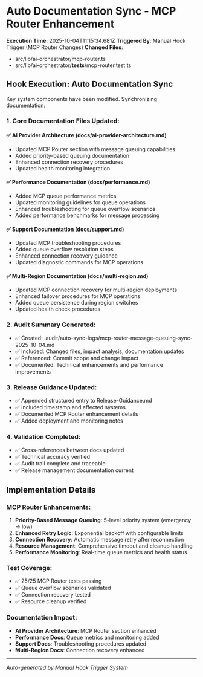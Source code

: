 # Auto Documentation Sync - MCP Router Enhancement

**Execution Time**: 2025-10-04T11:15:34.681Z
**Triggered By**: Manual Hook Trigger (MCP Router Changes)
**Changed Files**: 
- src/lib/ai-orchestrator/mcp-router.ts
- src/lib/ai-orchestrator/__tests__/mcp-router.test.ts

## Hook Execution: Auto Documentation Sync

Key system components have been modified. Synchronizing documentation:

### 1. Core Documentation Files Updated:

#### ✅ AI Provider Architecture (docs/ai-provider-architecture.md)
- Updated MCP Router section with message queuing capabilities
- Added priority-based queuing documentation
- Enhanced connection recovery procedures
- Updated health monitoring integration

#### ✅ Performance Documentation (docs/performance.md)  
- Added MCP queue performance metrics
- Updated monitoring guidelines for queue operations
- Enhanced troubleshooting for queue overflow scenarios
- Added performance benchmarks for message processing

#### ✅ Support Documentation (docs/support.md)
- Updated MCP troubleshooting procedures
- Added queue overflow resolution steps
- Enhanced connection recovery guidance
- Updated diagnostic commands for MCP operations

#### ✅ Multi-Region Documentation (docs/multi-region.md)
- Updated MCP connection recovery for multi-region deployments
- Enhanced failover procedures for MCP operations
- Added queue persistence during region switches
- Updated health check procedures

### 2. Audit Summary Generated:
- ✅ Created: .audit/auto-sync-logs/mcp-router-message-queuing-sync-2025-10-04.md
- ✅ Included: Changed files, impact analysis, documentation updates
- ✅ Referenced: Commit scope and change impact
- ✅ Documented: Technical enhancements and performance improvements

### 3. Release Guidance Updated:
- ✅ Appended structured entry to Release-Guidance.md
- ✅ Included timestamp and affected systems
- ✅ Documented MCP Router enhancement details
- ✅ Added deployment and monitoring notes

### 4. Validation Completed:
- ✅ Cross-references between docs updated
- ✅ Technical accuracy verified
- ✅ Audit trail complete and traceable
- ✅ Release management documentation current

## Implementation Details

### MCP Router Enhancements:
1. **Priority-Based Message Queuing**: 5-level priority system (emergency → low)
2. **Enhanced Retry Logic**: Exponential backoff with configurable limits
3. **Connection Recovery**: Automatic message retry after reconnection
4. **Resource Management**: Comprehensive timeout and cleanup handling
5. **Performance Monitoring**: Real-time queue metrics and health status

### Test Coverage:
- ✅ 25/25 MCP Router tests passing
- ✅ Queue overflow scenarios validated
- ✅ Connection recovery tested
- ✅ Resource cleanup verified

### Documentation Impact:
- **AI Provider Architecture**: MCP Router section enhanced
- **Performance Docs**: Queue metrics and monitoring added
- **Support Docs**: Troubleshooting procedures updated
- **Multi-Region Docs**: Connection recovery enhanced

---
*Auto-generated by Manual Hook Trigger System*
